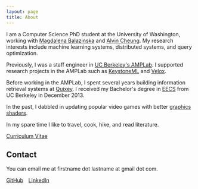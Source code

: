 ```yaml
---
layout: page
title: About
---
```

I am a Computer Science PhD student at the University of Washington, working with [Magdalena Balazinska](https://www.cs.washington.edu/people/faculty/magda) and [Alvin Cheung](https://homes.cs.washington.edu/~akcheung/). My research interests include machine learning systems, distributed systems, and query optimization.

Previously, I was a staff engineer in [UC Berkeley's AMPLab](https://amplab.cs.berkeley.edu). I supported research projects in the AMPLab such as [KeystoneML](http://keystone-ml.org) and [Velox](https://github.com/amplab/velox-modelserver).

Before working in the AMPLab, I spent several years building information retrieval systems at [Quixey](https://en.wikipedia.org/wiki/Quixey). I received my Bachelor's degree in [EECS](https://www.eecs.berkeley.edu) from UC Berkeley in December 2013.

In the past, I dabbled in updating popular video games with better [graphics shaders](https://www.nexusmods.com/oblivion/mods/37825/?).

In my spare time I like to travel, cook, hike, and read literature.

<span>[Curriculum Vitae](public/images/tomer-headshot.png)</span>

## Contact

You can email me at firstname dot lastname at gmail dot com.

<span style="margin-right:10px;">[GitHub](https://github.com/tomerk)</span>
<span>[LinkedIn](https://www.linkedin.com/in/tomerkaftan)</span>

